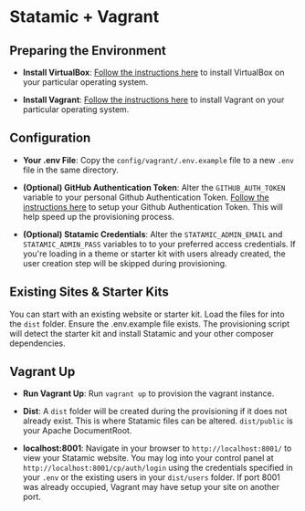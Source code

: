 # Statamic + Vagrant

## Preparing the Environment

- **Install VirtualBox**: [Follow the instructions here](https://www.virtualbox.org/wiki/Downloads) to install VirtualBox on your particular operating system.

- **Install Vagrant**: [Follow the instructions here](https://www.vagrantup.com/downloads.html) to install Vagrant on your particular operating system.

## Configuration

- **Your .env File**: Copy the `config/vagrant/.env.example` file to a new `.env` file in the same directory. 

- **(Optional) GitHub Authentication Token**: Alter the `GITHUB_AUTH_TOKEN` variable to your personal Github Authentication Token. [Follow the instructions here](https://help.github.com/en/github/authenticating-to-github/creating-a-personal-access-token-for-the-command-line) to setup your Github Authentication Token. This will help speed up the provisioning process.

- **(Optional) Statamic Credentials**: Alter the `STATAMIC_ADMIN_EMAIL` and `STATAMIC_ADMIN_PASS` variables to to your preferred access credentials. If you're loading in a theme or starter kit with users already created, the user creation step will be skipped during provisioning.

## Existing Sites & Starter Kits

You can start with an existing website or starter kit. Load the files for into the `dist` folder. Ensure the .env.example file exists. The provisioning script will detect the starter kit and install Statamic and your other composer dependencies.

## Vagrant Up

- **Run Vagrant Up**: Run `vagrant up` to provision the vagrant instance.

- **Dist**: A `dist` folder will be created during the provisioning if it does not already exist. This is where Statamic files can be altered. `dist/public` is your Apache DocumentRoot.

- **localhost:8001**: Navigate in your browser to `http://localhost:8001/` to view your Statamic website. You may log into your control panel at `http://localhost:8001/cp/auth/login` using the credentials specified in your `.env` or the existing users in your `dist/users` folder. If port 8001 was already occupied, Vagrant may have setup your site on another port.

